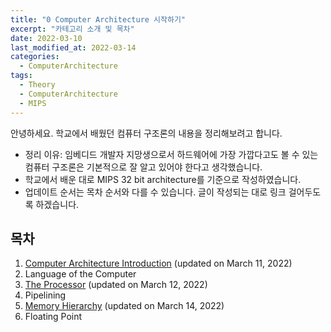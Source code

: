 ```yaml
---
title: "0 Computer Architecture 시작하기"
excerpt: "카테고리 소개 및 목차"
date: 2022-03-10
last_modified_at: 2022-03-14
categories:
  - ComputerArchitecture
tags:
  - Theory
  - ComputerArchitecture
  - MIPS
---
```

안녕하세요.
학교에서 배웠던 컴퓨터 구조론의 내용을 정리해보려고 합니다.

- 정리 이유: 임베디드 개발자 지망생으로서 하드웨어에 가장 가깝다고도 볼 수 있는 컴퓨터 구조론은 기본적으로 잘 알고 있어야 한다고 생각했습니다.
- 학교에서 배운 대로 MIPS 32 bit architecture를 기준으로 작성하였습니다.
- 업데이트 순서는 목차 순서와 다를 수 있습니다. 글이 작성되는 대로 링크 걸어두도록 하겠습니다.

## 목차

1. [Computer Architecture Introduction](https://dongwon18.github.io/computerarchitecture/Computer_Architecture_Introduction/) (updated on March 11, 2022)
2. Language of the Computer
3. [The Processor](https://dongwon18.github.io/computerarchitecture/The_Processor/) (updated on March 12, 2022)
4. Pipelining
5. [Memory Hierarchy](https://dongwon18.github.io/computerarchitecture/Memory_Hierarchy/) (updated on March 14, 2022)
6. Floating Point
